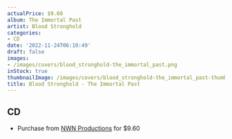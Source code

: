 ```yaml
---
actualPrice: $9.60
album: The Immortal Past
artist: Blood Stronghold
categories:
- CD
date: '2022-11-24T06:10:49'
draft: false
images:
- /images/covers/blood_stronghold-the_immortal_past.png
inStock: true
thumbnailImage: /images/covers/blood_stronghold-the_immortal_past-thumb.png
title: Blood Stronghold - The Immortal Past
---
```


## CD
* Purchase from [NWN Productions](http://shop.nwnprod.com/index.php?route=product/product&path=93&product_id=28909&sort=pd.name&order=ASC) for $9.60
